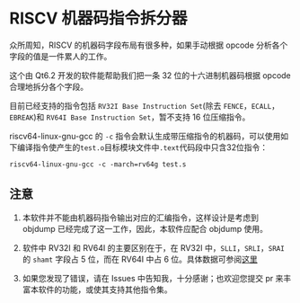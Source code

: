 # RISCV 机器码指令拆分器

众所周知，RISCV 的机器码字段布局有很多种，如果手动根据 opcode 分析各个字段的值是一件累人的工作。

这个由 Qt6.2 开发的软件能帮助我们把一条 32 位的十六进制机器码根据 opcode 合理地拆分各个字段。

目前已经支持的指令包括 `RV32I Base Instruction Set`(除去 `FENCE`，`ECALL`，`EBREAK`)和 `RV64I Base Instruction Set`，暂不支持 16 位压缩指令。

riscv64-linux-gnu-gcc 的 `-c` 指令会默认生成带压缩指令的机器码，可以使用如下编译指令使产生的`test.o`目标模块文件中`.text`代码段中只含32位指令：

```
riscv64-linux-gnu-gcc -c -march=rv64g test.s
```

## 注意

1. 本软件并不能由机器码指令输出对应的汇编指令，这样设计是考虑到 objdump 已经完成了这一工作，因此，本软件应配合 objdump 使用。

2. 软件中 RV32I 和 RV64I 的主要区别在于，在 RV32I 中，`SLLI`，`SRLI`，`SRAI` 的 `shamt` 字段占 5 位，而在 RV64I 中占 6 位。具体数据可参阅<a href="https://five-embeddev.com/riscv-isa-manual/latest/instr-table.html">这里</a>

3. 如果您发现了错误，请在 Issues 中告知我，十分感谢；也欢迎您提交 pr 来丰富本软件的功能，或使其支持其他指令集。
